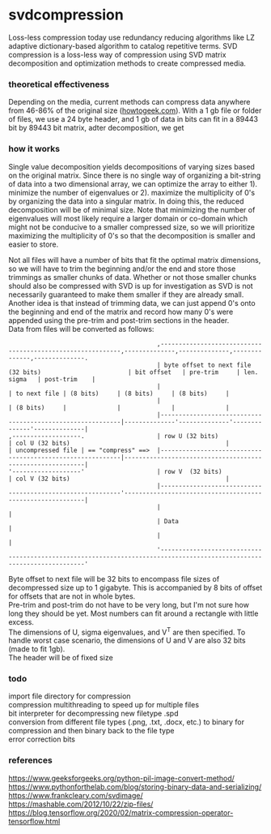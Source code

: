 # svdcompression
Loss-less compression today use redundancy reducing algorithms like LZ adaptive dictionary-based algorithm to catalog repetitive terms. SVD compression is a loss-less way of compression using SVD matrix decomposition and optimization methods to create compressed media. 

### theoretical effectiveness
Depending on the media, current methods can compress data anywhere from 46-86% of the original size ([howtogeek.com](https://www.howtogeek.com/200698/benchmarked-whats-the-best-file-compression-format/)). With a 1 gb file or folder of files, we use a 24 byte header, and 1 gb of data in bits can fit in a 89443 bit by 89443 bit matrix, adter decomposition, we get 

### how it works
Single value decomposition yields decompositions of varying sizes based on the original matrix. Since there is no single way of organizing a bit-string of data into a two dimensional array, we can optimize the array to either 1). minimize the number of eigenvalues or 2). maximize the multiplicity of 0's by organizing the data into a singular matrix. In doing this, the reduced decomposition will be of minimal size. Note that minimizing the number of eigenvalues will most likely require a larger domain or co-domain which might not be conducive to a smaller compressed size, so we will prioritize maximizing the multiplicity of 0's so that the decomposition is smaller and easier to store.  
  
Not all files will have a number of bits that fit the optimal matrix dimensions, so we will have to trim the beginning and/or the end and store those trimmings as smaller chunks of data. Whether or not those smaller chunks should also be compressed with SVD is up for investigation as SVD is not necessarily guaranteed to make them smaller if they are already small. Another idea is that instead of trimming data, we can just append 0's onto the beginning and end of the matrix and record how many 0's were appended using the pre-trim and post-trim sections in the header.   
Data from files will be converted as follows:  
```
                                         ,-----------------------------------------------------------,--------------,--------------,--------------,--------------.
                                         | byte offset to next file (32 bits)                        | bit offset   | pre-trim     | len. sigma   | post-trim    |
                                         |                                                           | to next file | (8 bits)     | (8 bits)     | (8 bits)     |
                                         |                                                           | (8 bits)     |              |              |              |
                                         |-----------------------------------------------------------|--------------'--------------'--------------'--------------|
,-------------------.                    | row U (32 bits)                                           | col U (32 bits)                                           |  
| uncompressed file | == "compress" ==>  |-----------------------------------------------------------|-----------------------------------------------------------|
'-------------------'                    | row V  (32 bits)                                          | col V (32 bits)                                           |
                                         |-----------------------------------------------------------'-----------------------------------------------------------|
                                         |                                                                                                                       |
                                         | Data                                                                                                                  |
                                         |                                                                                                                       |
                                         '-----------------------------------------------------------------------------------------------------------------------'
```
Byte offset to next file will be 32 bits to encompass file sizes of decompressed size up to 1 gigabyte. This is accompanied by 8 bits of offset for offsets that are not in whole bytes.  
Pre-trim and post-trim do not have to be very long, but I'm not sure how long they should be yet. Most numbers can fit around a rectangle with little excess.  
The dimensions of U, sigma eigenvalues, and V<sup>T</sup> are then specified. To handle worst case scenario, the dimensions of U and V are also 32 bits (made to fit 1gb).  
The header will be of fixed size 

### todo
import file directory for compression  
compression multithreading to speed up for multiple files  
bit interpreter for decompressing new filetype .spd  
conversion from different file types (.png, .txt, .docx, etc.) to binary for compression and then binary back to the file type  
error correction bits  

### references
https://www.geeksforgeeks.org/python-pil-image-convert-method/  
https://www.pythonforthelab.com/blog/storing-binary-data-and-serializing/  
https://www.frankcleary.com/svdimage/  
https://mashable.com/2012/10/22/zip-files/  
https://blog.tensorflow.org/2020/02/matrix-compression-operator-tensorflow.html  

